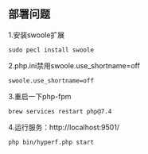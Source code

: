 ## 部署问题

1.安装swoole扩展
```
sudo pecl install swoole
```
2.php.ini禁用swoole.use_shortname=off
```
swoole.use_shortname=off
```
3.重启一下php-fpm
```
brew services restart php@7.4
```
4.运行服务：http://localhost:9501/
```
php bin/hyperf.php start
```


